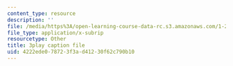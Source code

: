 ```yaml
---
content_type: resource
description: ''
file: /media/https%3A/open-learning-course-data-rc.s3.amazonaws.com/1-258j-public-transportation-systems-spring-2017/4222ede078723f3ad41230f62c790b10_Wlz_17id1BM.srt
file_type: application/x-subrip
resourcetype: Other
title: 3play caption file
uid: 4222ede0-7872-3f3a-d412-30f62c790b10
---
```

